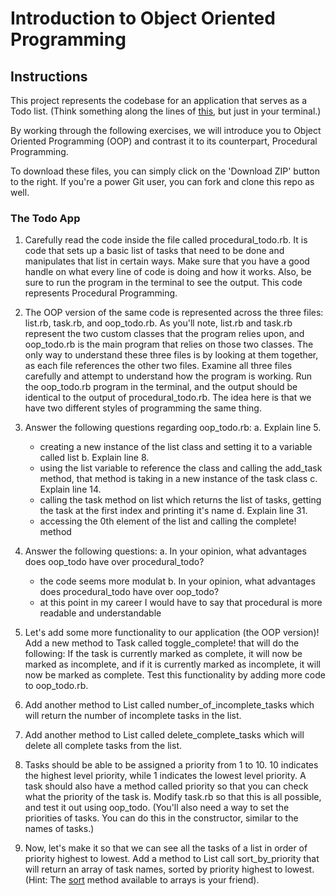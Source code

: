 # Introduction to Object Oriented Programming

## Instructions

This project represents the codebase for an application that serves as a Todo list. (Think something along the lines of [this](http://todomvc.com/examples/vanillajs), but just in your terminal.)

By working through the following exercises, we will introduce you to Object Oriented Programming (OOP) and contrast it to its counterpart, Procedural Programming.

To download these files, you can simply click on the 'Download ZIP' button to the right. If you're a power Git user, you can fork and clone this repo as well.

### The Todo App

1. Carefully read the code inside the file called procedural_todo.rb. It is code that sets up a basic list of tasks that need to be done and manipulates that list in certain ways. Make sure that you have a good handle on what every line of code is doing and how it works. Also, be sure to run the program in the terminal to see the output. This code represents Procedural Programming.

2. The OOP version of the same code is represented across the three files: list.rb, task.rb, and oop_todo.rb. As you'll note, list.rb and task.rb represent the two custom classes that the program relies upon, and oop_todo.rb is the main program that relies on those two classes. The only way to understand these three files is by looking at them together, as each file references the other two files. Examine all three files carefully and attempt to understand how the program is working. Run the oop_todo.rb program in the terminal, and the output should be identical to the output of procedural_todo.rb. The idea here is that we have two different styles of programming the same thing.

3. Answer the following questions regarding oop_todo.rb:
   a. Explain line 5.
   - creating a new instance of the list class and setting it to a variable called list
   b. Explain line 8.
   - using the list variable to reference the class and calling the add_task method, that method is taking in a new instance of the task class
   c. Explain line 14.
   - calling the task method on list which returns the list of tasks, getting the task at the first index and printing it's name
   d. Explain line 31.
   - accessing the 0th element of the list and calling the complete! method
4. Answer the following questions:
   a. In your opinion, what advantages does oop_todo have over procedural_todo?
   - the code seems more modulat
   b. In your opinion, what advantages does procedural_todo have over oop_todo?
   - at this point in my career I would have to say that procedural is more readable and understandable

5. Let's add some more functionality to our application (the OOP version)! Add a new method to Task called toggle_complete! that will do the following: If the task is currently marked as complete, it will now be marked as incomplete, and if it is currently marked as incomplete, it will now be marked as complete. Test this functionality by adding more code to oop_todo.rb.

6. Add another method to List called number_of_incomplete_tasks which will return the number of incomplete tasks in the list.

7. Add another method to List called delete_complete_tasks which will delete all complete tasks from the list.

8. Tasks should be able to be assigned a priority from 1 to 10. 10 indicates the highest level priority, while 1 indicates the lowest level priority. A task should also have a method called priority so that you can check what the priority of the task is. Modify task.rb so that this is all possible, and test it out using oop_todo. (You'll also need a way to set the priorities of tasks. You can do this in the constructor, similar to the names of tasks.)

9. Now, let's make it so that we can see all the tasks of a list in order of priority highest to lowest. Add a method to List call sort_by_priority that will return an array of task names, sorted by priority highest to lowest. (Hint: The [sort](http://ruby-doc.org/core-2.2.3/Enumerable.html#method-i-sort) method available to arrays is your friend).

